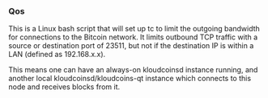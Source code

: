 ### Qos ###

This is a Linux bash script that will set up tc to limit the outgoing bandwidth for connections to the Bitcoin network. It limits outbound TCP traffic with a source or destination port of 23511, but not if the destination IP is within a LAN (defined as 192.168.x.x).

This means one can have an always-on kloudcoinsd instance running, and another local kloudcoinsd/kloudcoins-qt instance which connects to this node and receives blocks from it.
